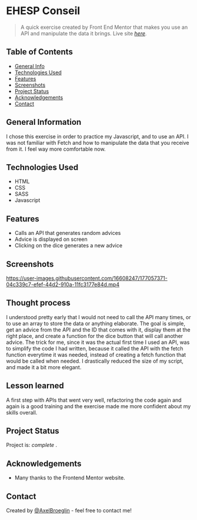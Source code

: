# EHESP Conseil
> A quick exercise created by Front End Mentor that makes you use an API and manipulate the data it brings.
> Live site [_here_](https://axelbroeglin.dev/projects/advice-generator/project.html).

## Table of Contents
* [General Info](#general-information)
* [Technologies Used](#technologies-used)
* [Features](#features)
* [Screenshots](#screenshots)
* [Project Status](#project-status)
* [Acknowledgements](#acknowledgements)
* [Contact](#contact)


## General Information
I chose this exercise in order to practice my Javascript, and to use an API. I was not familiar with Fetch and how to manipulate the data that you receive from it. I feel way more comfortable now.


## Technologies Used
- HTML
- CSS
- SASS
- Javascript


## Features
- Calls an API that generates random advices
- Advice is displayed on screen
- Clicking on the dice generates a new advice


## Screenshots


https://user-images.githubusercontent.com/16608247/177057371-04c339c7-efef-44d2-910a-11fc3177e84d.mp4




## Thought process
I understood pretty early that I would not need to call the API many times, or to use an array to store the data or anything elaborate. The goal is simple, get an advice from the API and the ID that comes with it, display them at the right place, and create a function for the dice button that will call another advice.
The trick for me, since it was the actual first time I used an API, was to simplify the code I had written, because it called the API with the fetch function everytime it was needed, instead of creating a fetch function that would be called when needed. I drastically reduced the size of my script, and made it a bit more elegant.


## Lesson learned
A first step with APIs that went very well, refactoring the code again and again is a good training and the exercise made me more confident about my skills overall.


## Project Status
Project is:  _complete_ .


## Acknowledgements
- Many thanks to the Frontend Mentor website.


## Contact
Created by [@AxelBroeglin](https://www.axelbroeglin.dev/) - feel free to contact me!
